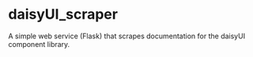 # daisyUI_scraper
A simple web service (Flask) that scrapes documentation for the daisyUI component library.
